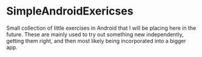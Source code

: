 # SimpleAndroidExericses

Small collection of little exercises in Android that I will be placing here in the future. These are mainly used to try out something new independently, getting them right, and then most likely being incorporated into a bigger app.